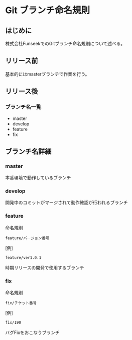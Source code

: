 # Git ブランチ命名規則

## はじめに
株式会社FunseekでのGitブランチ命名規則について述べる。

## リリース前
基本的にはmasterブランチで作業を行う。

## リリース後
### ブランチ名一覧
* master
* develop
* feature
* fix

## ブランチ名詳細
### master
本番環境で動作しているブランチ

### develop
開発中のコミットがマージされて動作確認が行われるブランチ

### feature
命名規則
```
feature/バージョン番号
```

[例]
```
feature/ver1.0.1
```

時期リリースの開発で使用するブランチ

### fix
命名規則
```
fix/チケット番号
```

[例]
```
fix/190
```

バグFixをおこなうブランチ

